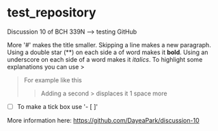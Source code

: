 # test_repository
Discussion 10 of BCH 339N --> testing GitHub

More '#' makes the title smaller.
Skipping a line makes a new paragraph.
Using a double star (**) on each side a of word makes it **bold**.
Using an underscore on each side of a word makes it _italics_.
To highlight some explanations you can use >
> For example like this
>> Adding a second > displaces it 1 space more

- [ ] To make a tick box use '- [ ]'

More information here: https://github.com/DayeaPark/discussion-10
